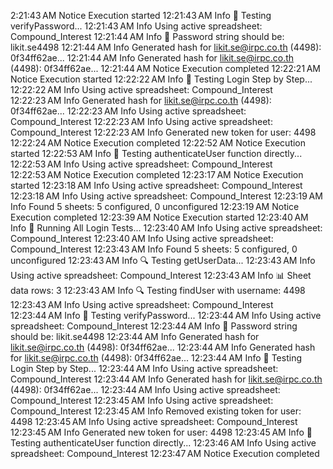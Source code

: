 2:21:43 AM	Notice	Execution started
12:21:43 AM	Info	🔐 Testing verifyPassword...
12:21:43 AM	Info	Using active spreadsheet: Compound_Interest
12:21:44 AM	Info	📝 Password string should be: likit.se4498
12:21:44 AM	Info	Generated hash for likit.se@irpc.co.th (4498): 0f34ff62ae...
12:21:44 AM	Info	Generated hash for likit.se@irpc.co.th (4498): 0f34ff62ae...
12:21:44 AM	Notice	Execution completed
12:22:21 AM	Notice	Execution started
12:22:22 AM	Info	🚀 Testing Login Step by Step...
12:22:22 AM	Info	Using active spreadsheet: Compound_Interest
12:22:23 AM	Info	Generated hash for likit.se@irpc.co.th (4498): 0f34ff62ae...
12:22:23 AM	Info	Using active spreadsheet: Compound_Interest
12:22:23 AM	Info	Using active spreadsheet: Compound_Interest
12:22:23 AM	Info	Generated new token for user: 4498
12:22:24 AM	Notice	Execution completed
12:22:52 AM	Notice	Execution started
12:22:53 AM	Info	🔐 Testing authenticateUser function directly...
12:22:53 AM	Info	Using active spreadsheet: Compound_Interest
12:22:53 AM	Notice	Execution completed
12:23:17 AM	Notice	Execution started
12:23:18 AM	Info	Using active spreadsheet: Compound_Interest
12:23:18 AM	Info	Using active spreadsheet: Compound_Interest
12:23:19 AM	Info	Found 5 sheets: 5 configured, 0 unconfigured
12:23:19 AM	Notice	Execution completed
12:23:39 AM	Notice	Execution started
12:23:40 AM	Info	🧪 Running All Login Tests...
12:23:40 AM	Info	Using active spreadsheet: Compound_Interest
12:23:40 AM	Info	Using active spreadsheet: Compound_Interest
12:23:43 AM	Info	Found 5 sheets: 5 configured, 0 unconfigured
12:23:43 AM	Info	🔍 Testing getUserData...
12:23:43 AM	Info	Using active spreadsheet: Compound_Interest
12:23:43 AM	Info	📊 Sheet data rows: 3
12:23:43 AM	Info	🔍 Testing findUser with username: 4498
12:23:43 AM	Info	Using active spreadsheet: Compound_Interest
12:23:44 AM	Info	🔐 Testing verifyPassword...
12:23:44 AM	Info	Using active spreadsheet: Compound_Interest
12:23:44 AM	Info	📝 Password string should be: likit.se4498
12:23:44 AM	Info	Generated hash for likit.se@irpc.co.th (4498): 0f34ff62ae...
12:23:44 AM	Info	Generated hash for likit.se@irpc.co.th (4498): 0f34ff62ae...
12:23:44 AM	Info	🚀 Testing Login Step by Step...
12:23:44 AM	Info	Using active spreadsheet: Compound_Interest
12:23:44 AM	Info	Generated hash for likit.se@irpc.co.th (4498): 0f34ff62ae...
12:23:44 AM	Info	Using active spreadsheet: Compound_Interest
12:23:45 AM	Info	Using active spreadsheet: Compound_Interest
12:23:45 AM	Info	Removed existing token for user: 4498
12:23:45 AM	Info	Using active spreadsheet: Compound_Interest
12:23:45 AM	Info	Generated new token for user: 4498
12:23:45 AM	Info	🔐 Testing authenticateUser function directly...
12:23:46 AM	Info	Using active spreadsheet: Compound_Interest
12:23:47 AM	Notice	Execution completed